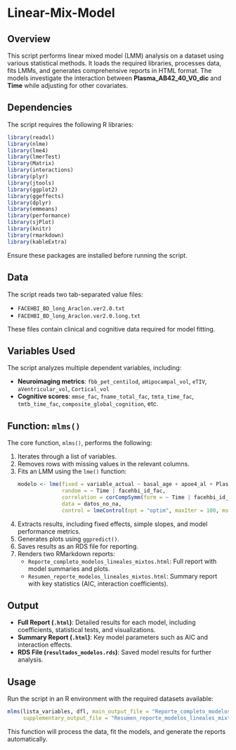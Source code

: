 # Linear-Mix-Model

## Overview
This script performs linear mixed model (LMM) analysis on a dataset using various statistical methods. It loads the required libraries, processes data, fits LMMs, and generates comprehensive reports in HTML format. The models investigate the interaction between **Plasma_AB42_40_V0_dic** and **Time** while adjusting for other covariates.

## Dependencies
The script requires the following R libraries:
```r
library(readxl)
library(nlme)
library(lme4)
library(lmerTest)
library(Matrix)
library(interactions)
library(plyr)
library(jtools)
library(ggplot2)
library(ggeffects)
library(dplyr)
library(emmeans)
library(performance)
library(sjPlot)
library(knitr)
library(rmarkdown)
library(kableExtra)
```
Ensure these packages are installed before running the script.

## Data
The script reads two tab-separated value files:
- `FACEHBI_BD_long_Araclon.ver2.0.txt`
- `FACEHBI_BD_long_Araclon.ver2.0.long.txt`

These files contain clinical and cognitive data required for model fitting.

## Variables Used
The script analyzes multiple dependent variables, including:
- **Neuroimaging metrics**: `fbb_pet_centilod`, `aHipocampal_vol`, `eTIV`, `aVentricular_vol`, `Cortical_vol`
- **Cognitive scores**: `mmse_fac`, `fname_total_fac`, `tmta_time_fac`, `tmtb_time_fac`, `composite_global_cognition`, etc.

## Function: `mlms()`
The core function, `mlms()`, performs the following:
1. Iterates through a list of variables.
2. Removes rows with missing values in the relevant columns.
3. Fits an LMM using the `lme()` function:
   ```r
   modelo <- lme(fixed = variable_actual ~ basal_age + apoe4_al + Plasma_AB42_40_V0_dic*Time,
                 random = ~ Time | facehbi_id_fac,
                 correlation = corCompSymm(form = ~ Time | facehbi_id_fac),
                 data = datos_no_na,
                 control = lmeControl(opt = "optim", maxIter = 100, msMaxIter = 100))
   ```
4. Extracts results, including fixed effects, simple slopes, and model performance metrics.
5. Generates plots using `ggpredict()`.
6. Saves results as an RDS file for reporting.
7. Renders two RMarkdown reports:
   - `Reporte_completo_modelos_lineales_mixtos.html`: Full report with model summaries and plots.
   - `Resumen_reporte_modelos_lineales_mixtos.html`: Summary report with key statistics (AIC, interaction coefficients).

## Output
- **Full Report (`.html`)**: Detailed results for each model, including coefficients, statistical tests, and visualizations.
- **Summary Report (`.html`)**: Key model parameters such as AIC and interaction effects.
- **RDS File (`resultados_modelos.rds`)**: Saved model results for further analysis.

## Usage
Run the script in an R environment with the required datasets available:
```r
mlms(lista_variables, dfl, main_output_file = "Reporte_completo_modelos_lineales_mixtos.html",
     supplementary_output_file = "Resumen_reporte_modelos_lineales_mixtos.html")
```
This function will process the data, fit the models, and generate the reports automatically.


